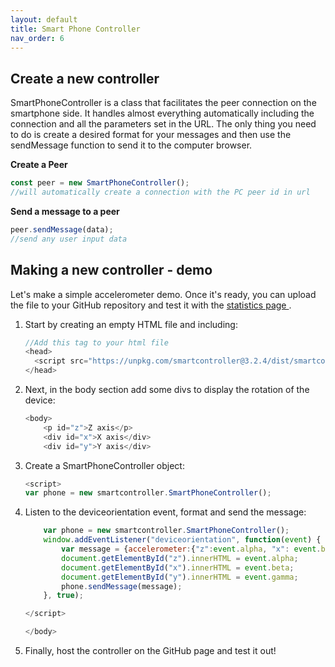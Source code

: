 ```yaml
---
layout: default
title: Smart Phone Controller
nav_order: 6
---
```


## Create a new controller

SmartPhoneController is a class that facilitates the peer connection on the smartphone side. It handles almost everything automatically including the connection and all the parameters set in the URL. The only thing you need to do is create a desired format for your messages and then use the sendMessage function to send it to the computer browser.

**Create a Peer**

```javascript
const peer = new SmartPhoneController();
//will automatically create a connection with the PC peer id in url
```

**Send a message to a peer**

```javascript
peer.sendMessage(data);
//send any user input data
```

## Making a new controller - demo

Let's make a simple accelerometer demo. Once it's ready, you can upload the file to your GitHub repository and test it with the <a href ='https://smartcontrollerjs.github.io/Controllers/stats.html'> statistics page </a>.

1. Start by creating an empty HTML file and including:

   ```js
   //Add this tag to your html file
   <head>
     <script src="https://unpkg.com/smartcontroller@3.2.4/dist/smartcontroller.min.js"></script>
   </head>
   ```

2. Next, in the body section add some divs to display the rotation of the device:

   ```js
   <body>
       <p id="z">Z axis</p>
       <div id="x">X axis</div>
       <div id="y">Y axis</div>
   ```

3. Create a SmartPhoneController object:

   ```js
   <script>
   var phone = new smartcontroller.SmartPhoneController();
   ```

4. Listen to the deviceorientation event, format and send the message:

   ```js
       var phone = new smartcontroller.SmartPhoneController();
       window.addEventListener("deviceorientation", function(event) {
           var message = {accelerometer:{"z":event.alpha, "x": event.beta, "y":event.gamma}};
           document.getElementById("z").innerHTML = event.alpha;
           document.getElementById("x").innerHTML = event.beta;
           document.getElementById("y").innerHTML = event.gamma;
           phone.sendMessage(message);
       }, true);

   </script>

   </body>

   ```

5. Finally, host the controller on the GitHub page and test it out!
